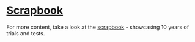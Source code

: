[Scrapbook](scrapbook)
======================

For more content, take a look at the [scrapbook](scrapbook) - showcasing 10 years of trials and tests.